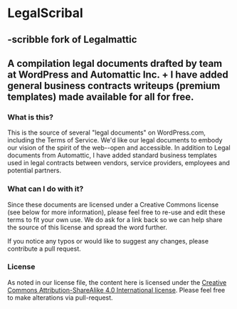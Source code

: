# LegalScribal 
## -scribble fork of Legalmattic  
## A compilation legal documents drafted by team at WordPress and Automattic Inc. + I have added general business contracts writeups (premium templates) made available for all for free.  

### What is this?
This is the source of several "legal documents" on WordPress.com, including the Terms of Service. We'd like our legal documents to embody our vision of the spirit of the web--open and accessible. In addition to Legal documents from Automattic, I have added standard business templates used in legal contracts between vendors, service providers, employees and potential partners. 

### What can I do with it?
Since these documents are licensed under a Creative Commons license (see below for more information), please feel free to re-use and edit these terms to fit your own use. We do ask for a link back so we can help share the source of this license and spread the word further.

If you notice any typos or would like to suggest any changes, please contribute a pull request.

### License
As noted in our license file, the content here is licensed under the [Creative Commons Attribution-ShareAlike 4.0 International license](http://creativecommons.org/licenses/by-sa/4.0/). Please feel free to make alterations via pull-request.
